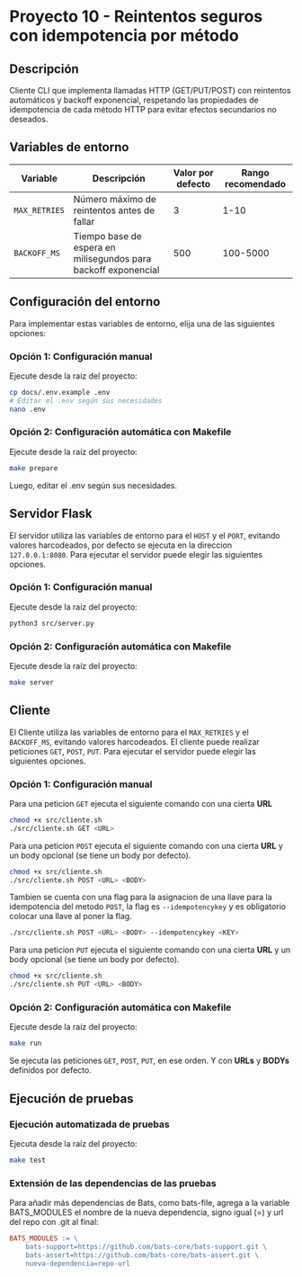 # Proyecto 10 - Reintentos seguros con idempotencia por método

## Descripción
Cliente CLI que implementa llamadas HTTP (GET/PUT/POST) con reintentos automáticos y backoff exponencial, respetando las propiedades de idempotencia de cada método HTTP para evitar efectos secundarios no deseados.

## Variables de entorno

| Variable | Descripción | Valor por defecto | Rango recomendado |
|----------|-------------|-------------------|-------------------|
| `MAX_RETRIES` | Número máximo de reintentos antes de fallar | 3 | 1-10 |
| `BACKOFF_MS` | Tiempo base de espera en milisegundos para backoff exponencial | 500 | 100-5000 |

## Configuración del entorno

Para implementar estas variables de entorno, elija una de las siguientes opciones:

### Opción 1: Configuración manual
Ejecute desde la raíz del proyecto:
```bash
cp docs/.env.example .env
# Editar el .env según sus necesidades
nano .env
```

### Opción 2: Configuración automática con Makefile
Ejecute desde la raíz del proyecto:
```bash
make prepare
```
Luego, editar el .env según sus necesidades.

## Servidor Flask

El servidor utiliza las variables de entorno para el `HOST` y el `PORT`, evitando valores harcodeados, por defecto se ejecuta en la direccion `127.0.0.1:8080`. Para ejecutar el servidor puede elegir las siguientes opciones.

### Opción 1: Configuración manual
Ejecute desde la raíz del proyecto:
```bash
python3 src/server.py
```

### Opción 2: Configuración automática con Makefile
Ejecute desde la raíz del proyecto:
```bash
make server
```

## Cliente

El Cliente utiliza las variables de entorno para el `MAX_RETRIES` y el `BACKOFF_MS`, evitando valores harcodeados. El cliente puede realizar peticiones `GET`, `POST`, `PUT`. Para ejecutar el servidor puede elegir las siguientes opciones.

### Opción 1: Configuración manual
Para una peticion `GET` ejecuta el siguiente comando con una cierta **URL**
```bash 
chmod +x src/cliente.sh
./src/cliente.sh GET <URL>
```

Para una peticion `POST` ejecuta el siguiente comando con una cierta **URL** y un body opcional (se tiene un body por defecto). 
```bash 
chmod +x src/cliente.sh
./src/cliente.sh POST <URL> <BODY>
```
Tambien se cuenta con una flag para la asignacion de una llave para la idempotencia del metodo `POST`, la flag es `--idempotencykey` y es obligatorio colocar una llave al poner la flag.

```bash 
./src/cliente.sh POST <URL> <BODY> --idempotencykey <KEY>
```
Para una peticion `PUT` ejecuta el siguiente comando con una cierta **URL** y un body opcional (se tiene un body por defecto). 
```bash 
chmod +x src/cliente.sh
./src/cliente.sh PUT <URL> <BODY>
```

### Opción 2: Configuración automática con Makefile
Ejecute desde la raíz del proyecto:
```bash
make run
```
Se ejecuta las peticiones `GET`, `POST`, `PUT`, en ese orden. Y con **URLs** y **BODYs** definidos por defecto.

## Ejecución de pruebas

### Ejecución automatizada de pruebas

Ejecuta desde la raíz del proyecto:

```bash
make test
```

### Extensión de las dependencias de las pruebas

Para añadir más dependencias de Bats, como bats-file, agrega a la variable BATS_MODULES el nombre de la nueva dependencia, signo igual (=) y url del repo con .git al final:

```Makefile
BATS_MODULES := \
	bats-support=https://github.com/bats-core/bats-support.git \
	bats-assert=https://github.com/bats-core/bats-assert.git \
    nueva-dependencia=repo-url
```

